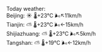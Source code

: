 Today weather:  
Beijing: ☀️   🌡️+23°C 🌬️↖11km/h  
Tianjin: ⛅️  🌡️+23°C 🌬️←15km/h  
Shijiazhuang: ⛅️  🌡️+23°C 🌬️↖5km/h  
Tangshan: ⛅️  🌡️+19°C 🌬️←12km/h  
